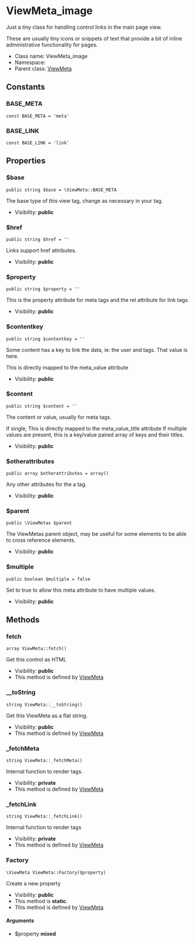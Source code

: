 ViewMeta_image
===============

Just a tiny class for handling control links in the main page view.

These are usually tiny icons or snippets of text that provide a bit of inline administrative
functionality for pages.


* Class name: ViewMeta_image
* Namespace: 
* Parent class: [ViewMeta](viewmeta.md)



Constants
----------


### BASE_META

    const BASE_META = 'meta'





### BASE_LINK

    const BASE_LINK = 'link'





Properties
----------


### $base

    public string $base = \ViewMeta::BASE_META

The base type of this view tag, change as necessary in your tag.



* Visibility: **public**


### $href

    public string $href = ''

Links support href attributes.



* Visibility: **public**


### $property

    public string $property = ''

This is the property attribute for meta tags and the rel attribute for link tags.



* Visibility: **public**


### $contentkey

    public string $contentkey = ''

Some content has a key to link the data, ie: the user and tags.  That value is here.

This is directly mapped to the meta_value attribute

* Visibility: **public**


### $content

    public string $content = ''

The content or value, usually for meta tags.

If single, This is directly mapped to the meta_value_title attribute
If multiple values are present, this is a key/value paired array of keys and their titles.

* Visibility: **public**


### $otherattributes

    public array $otherattributes = array()

Any other attributes for the a tag.



* Visibility: **public**


### $parent

    public \ViewMetas $parent

The ViewMetas parent object, may be useful for some elements to be able to cross reference elements.



* Visibility: **public**


### $multiple

    public boolean $multiple = false

Set to true to allow this meta attribute to have multiple values.



* Visibility: **public**


Methods
-------


### fetch

    array ViewMeta::fetch()

Get this control as HTML



* Visibility: **public**
* This method is defined by [ViewMeta](viewmeta.md)




### __toString

    string ViewMeta::__toString()

Get this ViewMeta as a flat string.



* Visibility: **public**
* This method is defined by [ViewMeta](viewmeta.md)




### _fetchMeta

    string ViewMeta::_fetchMeta()

Internal function to render <meta/> tags.



* Visibility: **private**
* This method is defined by [ViewMeta](viewmeta.md)




### _fetchLink

    string ViewMeta::_fetchLink()

Internal function to render <link/> tags



* Visibility: **private**
* This method is defined by [ViewMeta](viewmeta.md)




### Factory

    \ViewMeta ViewMeta::Factory($property)

Create a new property



* Visibility: **public**
* This method is **static**.
* This method is defined by [ViewMeta](viewmeta.md)


#### Arguments
* $property **mixed**


